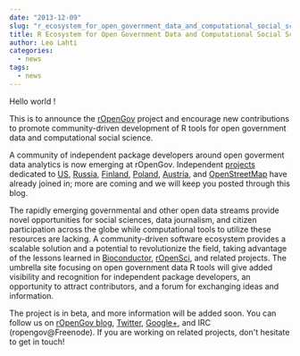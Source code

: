 ```yaml
---
date: "2013-12-09"
slug: "r_ecosystem_for_open_government_data_and_computational_social_science"
title: R Ecosystem for Open Government Data and Computational Social Science 
author: Leo Lahti
categories:
  - news
tags:
  - news
---
```


Hello world !

This is to announce the [rOpenGov](http://ropengov.github.io) project and encourage new contributions to promote community-driven development of R tools for open government data and computational social science.

A community of independent package developers around open goverment data analytics is now emerging at rOpenGov. Independent [projects](http://ropengov.github.io/projects/) dedicated to [US](https://github.com/rOpenGov/govdat), [Russia](http://markuskainu.fi/rustfare/index.html), [Finland](http://louhos.github.io/sorvi/), [Poland](http://smarterpoland.pl), [Austria](https://github.com/skasberger/grazwahl2012), and [OpenStreetMap](http://osmar.r-forge.r-project.org/) have already joined in; more are coming and we will keep you posted through this blog.

The rapidly emerging governmental and other open data streams provide novel opportunities for social sciences, data journalism, and citizen participation across the globe while computational tools to utilize these resources are lacking.  A community-driven software ecosystem provides a scalable solution and a potential to revolutionize the field, taking advantage of the lessons learned in [Bioconductor](http://www.bioconductor.org), [rOpenSci](http://ropensci.org), and related projects. The umbrella site focusing on open government data R tools will give added visibility and recognition for independent package developers, an opportunity to attract contributors, and a forum for exchanging ideas and information.

The project is in beta, and more information will be added soon.  You can follow us on [rOpenGov blog](http://ropengov.github.io/), [Twitter](https://twitter.com/ropengov), [Google+](https://plus.google.com/u/0/communities/108289259916380218460), and IRC (ropengov@Freenode). If you are working on related projects, don't hesitate to get in touch!

